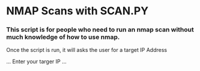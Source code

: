 # NMAP Scans with SCAN.PY 

### This script is for people who need to run an nmap scan without much knowledge of how to use nmap.

Once the script is run, it will asks the user for a target IP Address

...
Enter your targer IP
...

